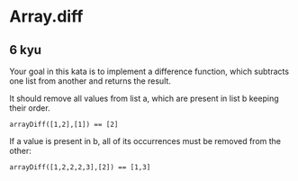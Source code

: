 # Array.diff
## 6 kyu

Your goal in this kata is to implement a difference function, which subtracts one list from another and returns the result.

It should remove all values from list a, which are present in list b keeping their order.
```
arrayDiff([1,2],[1]) == [2]
```

If a value is present in b, all of its occurrences must be removed from the other:
```
arrayDiff([1,2,2,2,3],[2]) == [1,3]
```
